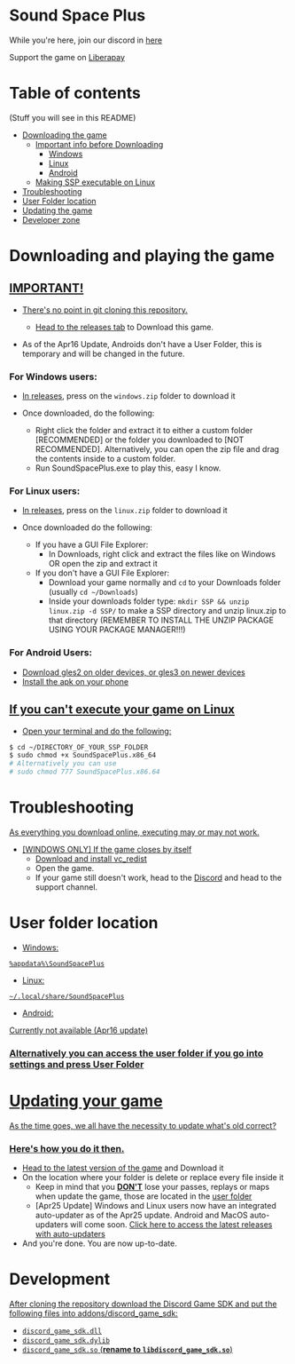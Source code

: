 # Sound Space Plus

While you're here, join our discord in [here](https://discord.gg/rhythia)

Support the game on [Liberapay](https://liberapay.com/kermeet/)

# Table of contents
(Stuff you will see in this README)

- [Downloading the game](#dl)
    - [Important info before Downloading](#dl-imp)
        - [Windows](#dl-win)
        - [Linux](#dl-penguin)
        - [Android](#dl-phone)
    - [Making SSP executable on Linux](#dl-linuxfix)
- [Troubleshooting](#tr)
- [User Folder location](#usr)
- [Updating the game](#upd)
- [Developer zone](#dev)

# Downloading and playing the game <a href="#dl-title" id="dl"/>

## IMPORTANT! <a href="#dl-main" id="dl-imp"/>

- There's no point in git cloning this repository.

  - Head to the [releases tab](https://github.com/Gapva/SSPReleases/releases) to Download this game.

- As of the Apr16 Update, Androids don't have a User Folder, this is temporary and will be changed in the future.

### For Windows users: <a href="#dl-main" id="dl-win"/>

- In [releases](https://github.com/Gapva/SSPReleases/releases), press on the `windows.zip` folder to download it

- Once downloaded, do the following:
  - Right click the folder and extract it to either a custom folder [RECOMMENDED] or the folder you downloaded to [NOT RECOMMENDED]. Alternatively, you can open the zip file and drag the contents inside to a custom folder.
  - Run SoundSpacePlus.exe to play this, easy I know.

### For Linux users: <a href="#dl-main" id="dl-penguin"/>

- In [releases](https://github.com/Gapva/SSPReleases/releases), press on the `linux.zip` folder to download it

- Once downloaded do the following:
  - If you have a GUI File Explorer:
    - In Downloads, right click and extract the files like on Windows OR open the zip and extract it
  - If you don't have a GUI File Explorer:
    - Download your game normally and `cd` to your Downloads folder (usually `cd ~/Downloads`)
    - Inside your downloads folder type: `mkdir SSP && unzip linux.zip -d SSP/` to make a SSP directory and unzip linux.zip to that directory (REMEMBER TO INSTALL THE UNZIP PACKAGE USING YOUR PACKAGE MANAGER!!!)
    
### For Android Users: <a href="#dl-main" id="dl-phone"/>

- Download gles2 on older devices, or gles3 on newer devices
- Install the apk on your phone

## If you can't execute your game on Linux <a href="#dl-trouble" id="dl-linuxfix"/>

- Open your terminal and do the following:
```bash
$ cd ~/DIRECTORY_OF_YOUR_SSP_FOLDER
$ sudo chmod +x SoundSpacePlus.x86_64
# Alternatively you can use
# sudo chmod 777 SoundSpacePlus.x86.64
```

# Troubleshooting <a href="#tlsh-title" id="tr"/>

As everything you download online, executing may or may not work.

- [WINDOWS ONLY] If the game closes by itself
  - Download and install [vc_redist](https://aka.ms/vs/17/release/vc_redist.x64.exe)
  - Open the game.
  - If your game still doesn't work, head to the [Discord](https://discord.gg/ssp) and head to the support channel.
  
  
# User folder location <a href="#usr-title" id="usr"/>

- Windows:

`%appdata%\SoundSpacePlus`

- Linux:

`~/.local/share/SoundSpacePlus`

- Android:

Currently not available (Apr16 update)

### Alternatively you can access the user folder if you go into settings and press User Folder

# Updating your game <a href="#upd-title" id="upd"/>

As the time goes, we all have the necessity to update what's old correct?

### Here's how you do it then.

- Head to the [latest version of the game](https://github.com/Gapva/SSPReleases/releases/latest) and Download it
- On the location where your folder is delete or replace every file inside it
  - Keep in mind that you <ins>**__DON'T__**</ins> lose your passes, replays or maps when update the game, those are located in the [user folder](#usr)
  - [Apr25 Update] Windows and Linux users now have an integrated auto-updater as of the Apr25 update. Android and MacOS auto-updaters will come soon. [Click here to access the latest releases with auto-updaters](https://github.com/krmeet/sound-space-plus/releases/latest)
- And you're done. You are now up-to-date.

# Development <a href="dev-title" id="dev"/>
After cloning the repository download the Discord Game SDK and put the following files into addons/discord_game_sdk:  
- `discord_game_sdk.dll`  
- `discord_game_sdk.dylib`  
- `discord_game_sdk.so` (__rename to `libdiscord_game_sdk.so`__)  
